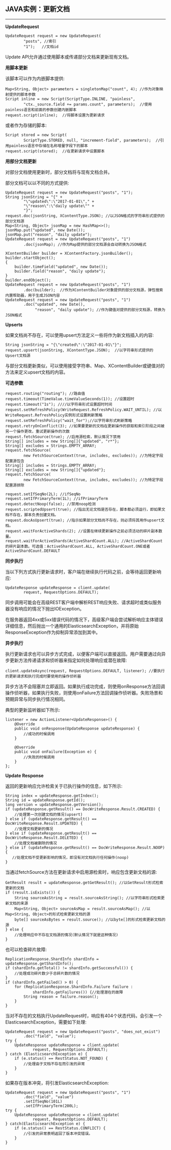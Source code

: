 ## JAVA实例：更新文档

------

**UpdateRequest**

```
UpdateRequest request = new UpdateRequest(
        "posts", //索引
        "1");   //文档id
```

 Update API允许通过使用脚本或传递部分文档来更新现有文档。

**用脚本更新** 

 该脚本可以作为内嵌脚本提供:

```
Map<String, Object> parameters = singletonMap("count", 4); //作为对象映射提供的脚本参数
Script inline = new Script(ScriptType.INLINE, "painless",
        "ctx._source.field += params.count", parameters);  //使用painless语言和前面的参数创建内嵌脚本
request.script(inline);  //将脚本设置为更新请求
```

 或者作为存储的脚本:

```
Script stored = new Script(
        ScriptType.STORED, null, "increment-field", parameters);  //引用painless语言中存储在名称增量字段下的脚本
request.script(stored);  //在更新请求中设置脚本
```

**用部分文档更新**

 对部分文档使用更新时，部分文档将与现有文档合并。

 部分文档可以以不同的方式提供:

```
UpdateRequest request = new UpdateRequest("posts", "1");
String jsonString = "{" +
        "\"updated\":\"2017-01-01\"," +
        "\"reason\":\"daily update\"" +
        "}";
request.doc(jsonString, XContentType.JSON); //以JSON格式的字符串形式提供的部分文档源
Map<String, Object> jsonMap = new HashMap<>();
jsonMap.put("updated", new Date());
jsonMap.put("reason", "daily update");
UpdateRequest request = new UpdateRequest("posts", "1")
        .doc(jsonMap); //作为Map提供的部分文档源会自动转换为JSON格式
```



```
XContentBuilder builder = XContentFactory.jsonBuilder();
builder.startObject();
{
    builder.timeField("updated", new Date());
    builder.field("reason", "daily update");
}
builder.endObject();
UpdateRequest request = new UpdateRequest("posts", "1")
        .doc(builder);  //作为XContentBuilder对象提供的部分文档源，弹性搜索内置帮助器，用于生成JSON内容
UpdateRequest request = new UpdateRequest("posts", "1")
        .doc("updated", new Date(),
             "reason", "daily update"); //作为键值对提供的部分文档源，转换为JSON格式
```



**Upserts**

 如果文档尚不存在，可以使用upsert方法定义一些将作为新文档插入的内容:

```
String jsonString = "{\"created\":\"2017-01-01\"}";
request.upsert(jsonString, XContentType.JSON);  //以字符串形式提供的Upsert文档源
```

 与部分文档更新类似，可以使用接受字符串、Map、XContentBuilder或键值对的方法来定义upsert文档的内容。

**可选参数**

```
request.routing("routing"); //路由值
request.timeout(TimeValue.timeValueSeconds(1)); //设置超时
request.timeout("1s"); ////以字符串形式设置超时时间
request.setRefreshPolicy(WriteRequest.RefreshPolicy.WAIT_UNTIL); //以WriteRequest.RefreshPolicy实例形式设置刷新策略
request.setRefreshPolicy("wait_for");//以字符串形式刷新策略  
request.retryOnConflict(3); //如果要更新的文档在更新操作的获取和索引阶段之间被另一个操作更改，重试更新操作的次数
request.fetchSource(true); //启用源检索，默认情况下禁用
String[] includes = new String[]{"updated", "r*"};
String[] excludes = Strings.EMPTY_ARRAY;
request.fetchSource(
        new FetchSourceContext(true, includes, excludes)); //为特定字段配置源包含
String[] includes = Strings.EMPTY_ARRAY;
String[] excludes = new String[]{"updated"};
request.fetchSource(
        new FetchSourceContext(true, includes, excludes)); //为特定字段配置源排除

request.setIfSeqNo(2L); //ifSeqNo
request.setIfPrimaryTerm(1L); //ifPrimaryTerm
request.detectNoop(false); //禁用noop检测
request.scriptedUpsert(true); //指出无论文档是否存在，脚本都必须运行，即如果文档不存在，脚本负责创建文档。
request.docAsUpsert(true); //指示如果部分文档尚不存在，则必须将其用作upsert文档。
request.waitForActiveShards(2); //设置在继续更新操作之前必须活动的碎片副本数量。
request.waitForActiveShards(ActiveShardCount.ALL); //ActiveShardCount的碎片副本数。可选值：ActiveShardCount.ALL, ActiveShardCount.ONE或者 ActiveShardCount.DEFAULT
```

**同步执行**

 当以下列方式执行更新请求时，客户端在继续执行代码之前，会等待返回更新响应:

```
UpdateResponse updateResponse = client.update(
        request, RequestOptions.DEFAULT);
```

 同步调用可能会在高级REST客户端中解析REST响应失败、请求超时或类似服务器没有响应的情况下抛出IOException。



 在服务器返回4xx或5xx错误代码的情况下，高级客户端会尝试解析响应主体错误详细信息，然后抛出一个通用的ElasticsearchException，并将原始ResponseException作为抑制异常添加到其中。

**异步执行**

 执行更新请求也可以异步方式完成，以便客户端可以直接返回。用户需要通过向异步更新方法传递请求和侦听器来指定如何处理响应或潜在故障:

```
client.updateAsync(request, RequestOptions.DEFAULT, listener); //要执行的更新请求和执行完成时要使用的操作侦听器
```

 异步方法不会阻塞并立即返回。如果执行成功完成，则使用onResponse方法回调操作侦听器，如果执行失败，则使用onFailure方法回调操作侦听器。失败场景和预期异常与同步执行情况相同。

 典型的更新监听器如下所示:

```
listener = new ActionListener<UpdateResponse>() {
    @Override
    public void onResponse(UpdateResponse updateResponse) {
        //成功的时候调用
    }

    @Override
    public void onFailure(Exception e) {
        //失败的时候调用
    }
};
```

**Update Response**

 返回的更新响应允许检索关于已执行操作的信息，如下所示:

```
String index = updateResponse.getIndex();
String id = updateResponse.getId();
long version = updateResponse.getVersion();
if (updateResponse.getResult() == DocWriteResponse.Result.CREATED) {
    //处理第一次创建文档的情况(upsert)
} else if (updateResponse.getResult() == DocWriteResponse.Result.UPDATED) {
    //处理文档更新的情况
} else if (updateResponse.getResult() == DocWriteResponse.Result.DELETED) {
    //处理文档被删除的情况
} else if (updateResponse.getResult() == DocWriteResponse.Result.NOOP) {
   //处理文档不受更新影响的情况，即没有对文档执行任何操作(noop)   
}
```

 当通过fetchSource方法在更新请求中启用源检索时，响应包含更新文档的源:

```
GetResult result = updateResponse.getGetResult(); //以GetResult形式检索更新的文档
if (result.isExists()) {
    String sourceAsString = result.sourceAsString(); //以字符串形式检索更新文档的来源
    Map<String, Object> sourceAsMap = result.sourceAsMap(); //以Map<String, Object>的形式检索更新文档的源
    byte[] sourceAsBytes = result.source(); //以byte[]的形式检索更新文档的源
} else {
    //处理响应中不存在文档源的情况(默认情况下就是这种情况)
}
```

 也可以检查碎片故障:

```
ReplicationResponse.ShardInfo shardInfo = updateResponse.getShardInfo();
if (shardInfo.getTotal() != shardInfo.getSuccessful()) {
    //处理成功碎片数少于总碎片数的情况
}
if (shardInfo.getFailed() > 0) {
    for (ReplicationResponse.ShardInfo.Failure failure :
            shardInfo.getFailures()) {//处理潜在的故障
        String reason = failure.reason(); 
    }
}
```

 当对不存在的文档执行UpdateRequest时，响应有404个状态代码，会引发一个ElasticsearchException，需要如下处理:

```
UpdateRequest request = new UpdateRequest("posts", "does_not_exist")
        .doc("field", "value");
try {
    UpdateResponse updateResponse = client.update(
            request, RequestOptions.DEFAULT);
} catch (ElasticsearchException e) {
    if (e.status() == RestStatus.NOT_FOUND) {
        //处理由于文档不存在而引发的异常
    }
}
```

 如果存在版本冲突，将引发ElasticsearchException:

```
UpdateRequest request = new UpdateRequest("posts", "1")
        .doc("field", "value")
        .setIfSeqNo(101L)
        .setIfPrimaryTerm(200L);
try {
    UpdateResponse updateResponse = client.update(
            request, RequestOptions.DEFAULT);
} catch(ElasticsearchException e) {
    if (e.status() == RestStatus.CONFLICT) {
        //引发的异常表明返回了版本冲突错误。
    }
}
```